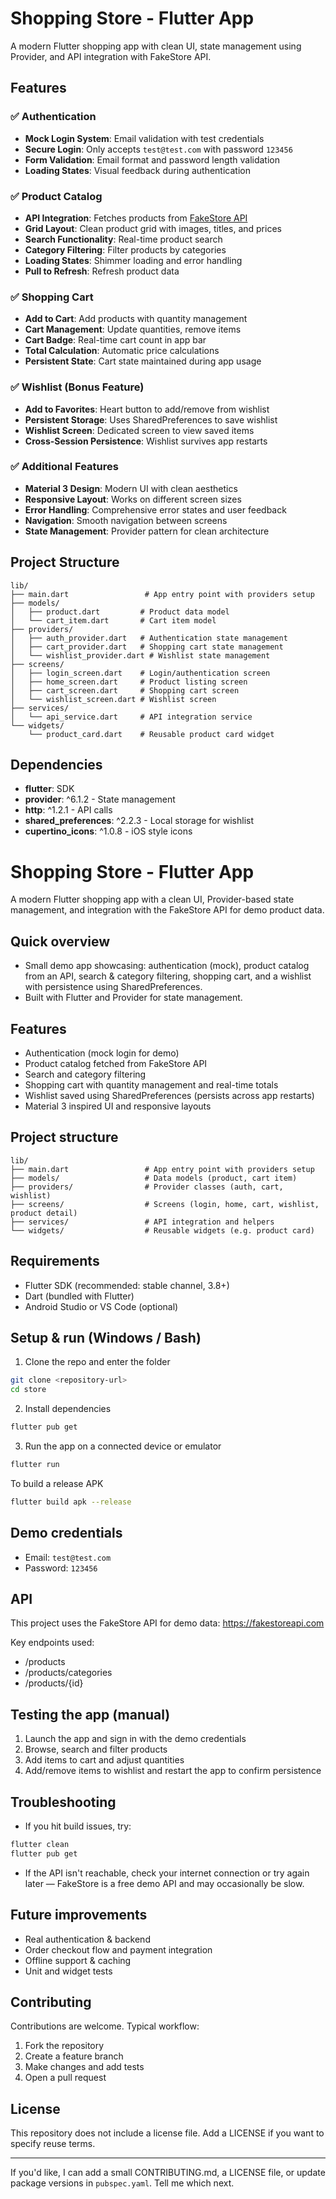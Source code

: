 # Shopping Store - Flutter App

A modern Flutter shopping app with clean UI, state management using Provider, and API integration with FakeStore API.

## Features

### ✅ Authentication
- **Mock Login System**: Email validation with test credentials
- **Secure Login**: Only accepts `test@test.com` with password `123456`
- **Form Validation**: Email format and password length validation
- **Loading States**: Visual feedback during authentication

### ✅ Product Catalog
- **API Integration**: Fetches products from [FakeStore API](https://fakestoreapi.com/products)
- **Grid Layout**: Clean product grid with images, titles, and prices
- **Search Functionality**: Real-time product search
- **Category Filtering**: Filter products by categories
- **Loading States**: Shimmer loading and error handling
- **Pull to Refresh**: Refresh product data

### ✅ Shopping Cart
- **Add to Cart**: Add products with quantity management
- **Cart Management**: Update quantities, remove items
- **Cart Badge**: Real-time cart count in app bar
- **Total Calculation**: Automatic price calculations
- **Persistent State**: Cart state maintained during app usage

### ✅ Wishlist (Bonus Feature)
- **Add to Favorites**: Heart button to add/remove from wishlist
- **Persistent Storage**: Uses SharedPreferences to save wishlist
- **Wishlist Screen**: Dedicated screen to view saved items
- **Cross-Session Persistence**: Wishlist survives app restarts

### ✅ Additional Features
- **Material 3 Design**: Modern UI with clean aesthetics
- **Responsive Layout**: Works on different screen sizes
- **Error Handling**: Comprehensive error states and user feedback
- **Navigation**: Smooth navigation between screens
- **State Management**: Provider pattern for clean architecture

## Project Structure

```
lib/
├── main.dart                 # App entry point with providers setup
├── models/
│   ├── product.dart         # Product data model
│   └── cart_item.dart       # Cart item model
├── providers/
│   ├── auth_provider.dart   # Authentication state management
│   ├── cart_provider.dart   # Shopping cart state management
│   └── wishlist_provider.dart # Wishlist state management
├── screens/
│   ├── login_screen.dart    # Login/authentication screen
│   ├── home_screen.dart     # Product listing screen
│   ├── cart_screen.dart     # Shopping cart screen
│   └── wishlist_screen.dart # Wishlist screen
├── services/
│   └── api_service.dart     # API integration service
└── widgets/
    └── product_card.dart    # Reusable product card widget
```

## Dependencies

- **flutter**: SDK
- **provider**: ^6.1.2 - State management
- **http**: ^1.2.1 - API calls
- **shared_preferences**: ^2.2.3 - Local storage for wishlist
- **cupertino_icons**: ^1.0.8 - iOS style icons

# Shopping Store - Flutter App

A modern Flutter shopping app with a clean UI, Provider-based state management, and integration with the FakeStore API for demo product data.

## Quick overview

- Small demo app showcasing: authentication (mock), product catalog from an API, search & category filtering, shopping cart, and a wishlist with persistence using SharedPreferences.
- Built with Flutter and Provider for state management.

## Features

- Authentication (mock login for demo)
- Product catalog fetched from FakeStore API
- Search and category filtering
- Shopping cart with quantity management and real-time totals
- Wishlist saved using SharedPreferences (persists across app restarts)
- Material 3 inspired UI and responsive layouts

## Project structure

```
lib/
├── main.dart                 # App entry point with providers setup
├── models/                   # Data models (product, cart item)
├── providers/                # Provider classes (auth, cart, wishlist)
├── screens/                  # Screens (login, home, cart, wishlist, product detail)
├── services/                 # API integration and helpers
└── widgets/                  # Reusable widgets (e.g. product card)
```

## Requirements

- Flutter SDK (recommended: stable channel, 3.8+)
- Dart (bundled with Flutter)
- Android Studio or VS Code (optional)

## Setup & run (Windows / Bash)

1. Clone the repo and enter the folder

```bash
git clone <repository-url>
cd store
```

2. Install dependencies

```bash
flutter pub get
```

3. Run the app on a connected device or emulator

```bash
flutter run
```

To build a release APK

```bash
flutter build apk --release
```

## Demo credentials

- Email: `test@test.com`
- Password: `123456`

## API

This project uses the FakeStore API for demo data: https://fakestoreapi.com

Key endpoints used:

- /products
- /products/categories
- /products/{id}

## Testing the app (manual)

1. Launch the app and sign in with the demo credentials
2. Browse, search and filter products
3. Add items to cart and adjust quantities
4. Add/remove items to wishlist and restart the app to confirm persistence

## Troubleshooting

- If you hit build issues, try:

```bash
flutter clean
flutter pub get
```

- If the API isn't reachable, check your internet connection or try again later — FakeStore is a free demo API and may occasionally be slow.

## Future improvements

- Real authentication & backend
- Order checkout flow and payment integration
- Offline support & caching
- Unit and widget tests

## Contributing

Contributions are welcome. Typical workflow:

1. Fork the repository
2. Create a feature branch
3. Make changes and add tests
4. Open a pull request

## License

This repository does not include a license file. Add a LICENSE if you want to specify reuse terms.

---

If you'd like, I can add a small CONTRIBUTING.md, a LICENSE file, or update package versions in `pubspec.yaml`. Tell me which next.